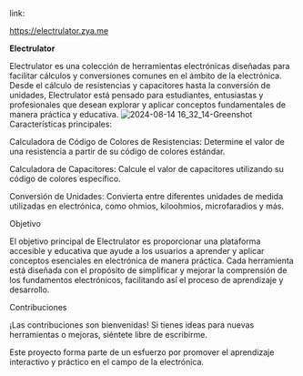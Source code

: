 link: 

https://electrulator.zya.me

**Electrulator**

Electrulator es una colección de herramientas electrónicas diseñadas para facilitar cálculos y conversiones comunes en el ámbito de la electrónica. Desde el cálculo de resistencias y capacitores hasta la conversión de unidades, Electrulator está pensado para estudiantes, entusiastas y profesionales que desean explorar y aplicar conceptos fundamentales de manera práctica y educativa.
![2024-08-14 16_32_14-Greenshot](https://github.com/user-attachments/assets/073a664b-be29-47e2-befd-67f67c100d94)
Características principales:

Calculadora de Código de Colores de Resistencias: Determine el valor de una resistencia a partir de su código de colores estándar.

Calculadora de Capacitores: Calcule el valor de capacitores utilizando su código de colores específico.

Conversión de Unidades: Convierta entre diferentes unidades de medida utilizadas en electrónica, como ohmios, kiloohmios, microfaradios y más.

Objetivo

El objetivo principal de Electrulator es proporcionar una plataforma accesible y educativa que ayude a los usuarios a aprender y aplicar conceptos esenciales en electrónica de manera práctica. Cada herramienta está diseñada con el propósito de simplificar y mejorar la comprensión de los fundamentos electrónicos, facilitando así el proceso de aprendizaje y desarrollo.

Contribuciones

¡Las contribuciones son bienvenidas! Si tienes ideas para nuevas herramientas o mejoras, siéntete libre de escribirme.


Este proyecto forma parte de un esfuerzo por promover el aprendizaje interactivo y práctico en el campo de la electrónica.
